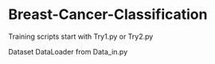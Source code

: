 # Breast-Cancer-Classification
Training scripts start with Try1.py or Try2.py

Dataset DataLoader from Data_in.py
